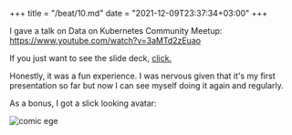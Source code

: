 +++
title = "/beat/10.md"
date = "2021-12-09T23:37:34+03:00"
+++

I gave a talk on Data on Kubernetes Community Meetup:
https://www.youtube.com/watch?v=3aMTd2zEuao

If you just want to see the slide deck, [click.](/dok107.pdf)

Honestly, it was a fun experience. I was nervous given that it's my first
presentation so far but now I can see myself doing it again and regularly.

As a bonus, I got a slick looking avatar:

![comic ege](/images/comic-ege.png)
